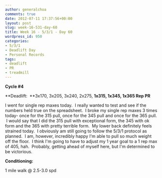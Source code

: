 ```yaml
---
author: generalchoa
comments: true
date: 2012-07-11 17:37:56+00:00
layout: post
slug: week-16-531-day-60
title: Week 16 - 5/3/1 - Day 60
wordpress_id: 950
categories:
- 5/3/1
- Deadlift Day
- Personal Records
tags:
- deadlift
- PR
- treadmill
---
```


**Cycle #4**

**Deadlift:  **3x170, 3x205, 3x240, 2x275, **1x315, 1x345, 1x365 Rep PR**

I went for single rep maxes today.  I really wanted to test and see if the numbers held true on the spreadsheet.  I broke my single rep maxes 3 times today- once for the 315 pull, once for the 345 pull and once for the 365 pull.  I would say that I did the 315 pull with exceptional form, the 345 with ok form and the 365 with pretty terrible form.  My lower back definitely feels strained today.  I obviously am still going to follow the 5/3/1 protocol as planned.  I am, however, incredibly happy I'm able to pull so much weight off the floor.  I think I'm going to have to adjust my 1 year goal to a 1 rep max of 405, hah.  Probably, getting ahead of myself here, but I'm determined to be victorious.

**Conditioning:**

1 mile walk @ 2.5-3.0 spd

